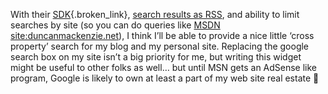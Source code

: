 With their [SDK](http://msdn.microsoft.com/msn/msnsearch/){.broken_link}, [search results as RSS](http://search.msn.com/results.aspx?q=MSDN+site%3aduncanmackenzie.net&format=rss&FORM=RSRE), and ability to limit searches by site (so you can do queries like [MSDN site:duncanmackenzie.net](http://search.msn.com/results.aspx?q=MSDN+site%3Aduncanmackenzie.net&FORM=QBRE)), I think I&#8217;ll be able to provide a nice little &#8216;cross property&#8217; search for my blog and my personal site. Replacing the google search box on my site isn&#8217;t a big priority for me, but writing this widget might be useful to other folks as well&#8230; but until MSN gets an AdSense like program, Google is likely to own at least a part of my web site real estate 🙂